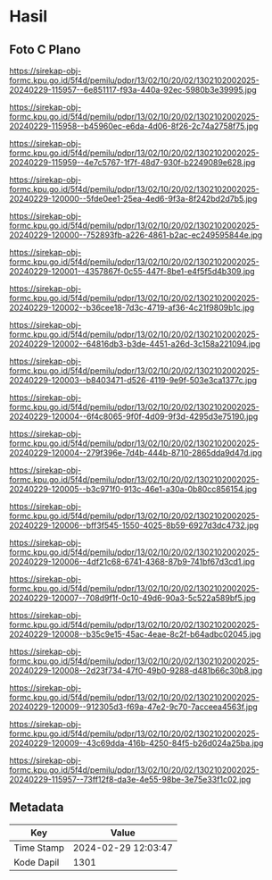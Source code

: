 # Hasil

## Foto C Plano

https://sirekap-obj-formc.kpu.go.id/5f4d/pemilu/pdpr/13/02/10/20/02/1302102002025-20240229-115957--6e851117-f93a-440a-92ec-5980b3e39995.jpg

https://sirekap-obj-formc.kpu.go.id/5f4d/pemilu/pdpr/13/02/10/20/02/1302102002025-20240229-115958--b45960ec-e6da-4d06-8f26-2c74a2758f75.jpg

https://sirekap-obj-formc.kpu.go.id/5f4d/pemilu/pdpr/13/02/10/20/02/1302102002025-20240229-115959--4e7c5767-1f7f-48d7-930f-b2249089e628.jpg

https://sirekap-obj-formc.kpu.go.id/5f4d/pemilu/pdpr/13/02/10/20/02/1302102002025-20240229-120000--5fde0ee1-25ea-4ed6-9f3a-8f242bd2d7b5.jpg

https://sirekap-obj-formc.kpu.go.id/5f4d/pemilu/pdpr/13/02/10/20/02/1302102002025-20240229-120000--752893fb-a226-4861-b2ac-ec249595844e.jpg

https://sirekap-obj-formc.kpu.go.id/5f4d/pemilu/pdpr/13/02/10/20/02/1302102002025-20240229-120001--4357867f-0c55-447f-8be1-e4f5f5d4b309.jpg

https://sirekap-obj-formc.kpu.go.id/5f4d/pemilu/pdpr/13/02/10/20/02/1302102002025-20240229-120002--b36cee18-7d3c-4719-af36-4c21f9809b1c.jpg

https://sirekap-obj-formc.kpu.go.id/5f4d/pemilu/pdpr/13/02/10/20/02/1302102002025-20240229-120002--64816db3-b3de-4451-a26d-3c158a221094.jpg

https://sirekap-obj-formc.kpu.go.id/5f4d/pemilu/pdpr/13/02/10/20/02/1302102002025-20240229-120003--b8403471-d526-4119-9e9f-503e3ca1377c.jpg

https://sirekap-obj-formc.kpu.go.id/5f4d/pemilu/pdpr/13/02/10/20/02/1302102002025-20240229-120004--6f4c8065-9f0f-4d09-9f3d-4295d3e75190.jpg

https://sirekap-obj-formc.kpu.go.id/5f4d/pemilu/pdpr/13/02/10/20/02/1302102002025-20240229-120004--279f396e-7d4b-444b-8710-2865dda9d47d.jpg

https://sirekap-obj-formc.kpu.go.id/5f4d/pemilu/pdpr/13/02/10/20/02/1302102002025-20240229-120005--b3c971f0-913c-46e1-a30a-0b80cc856154.jpg

https://sirekap-obj-formc.kpu.go.id/5f4d/pemilu/pdpr/13/02/10/20/02/1302102002025-20240229-120006--bff3f545-1550-4025-8b59-6927d3dc4732.jpg

https://sirekap-obj-formc.kpu.go.id/5f4d/pemilu/pdpr/13/02/10/20/02/1302102002025-20240229-120006--4df21c68-6741-4368-87b9-741bf67d3cd1.jpg

https://sirekap-obj-formc.kpu.go.id/5f4d/pemilu/pdpr/13/02/10/20/02/1302102002025-20240229-120007--708d9f1f-0c10-49d6-90a3-5c522a589bf5.jpg

https://sirekap-obj-formc.kpu.go.id/5f4d/pemilu/pdpr/13/02/10/20/02/1302102002025-20240229-120008--b35c9e15-45ac-4eae-8c2f-b64adbc02045.jpg

https://sirekap-obj-formc.kpu.go.id/5f4d/pemilu/pdpr/13/02/10/20/02/1302102002025-20240229-120008--2d23f734-47f0-49b0-9288-d481b66c30b8.jpg

https://sirekap-obj-formc.kpu.go.id/5f4d/pemilu/pdpr/13/02/10/20/02/1302102002025-20240229-120009--912305d3-f69a-47e2-9c70-7acceea4563f.jpg

https://sirekap-obj-formc.kpu.go.id/5f4d/pemilu/pdpr/13/02/10/20/02/1302102002025-20240229-120009--43c69dda-416b-4250-84f5-b26d024a25ba.jpg

https://sirekap-obj-formc.kpu.go.id/5f4d/pemilu/pdpr/13/02/10/20/02/1302102002025-20240229-115957--73ff12f8-da3e-4e55-98be-3e75e33f1c02.jpg


## Metadata

| Key        | Value               |
| ---------- | ------------------- |
| Time Stamp | 2024-02-29 12:03:47 |
| Kode Dapil | 1301                |



